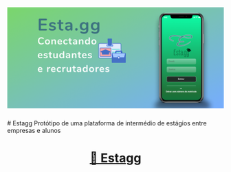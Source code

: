 <h1 align="center">
  <img alt="Estagg" title="#Estagg" src="assets/banner.png" />
</h1>
# Estagg
Protótipo de uma plataforma de intermédio de estágios entre empresas e alunos
<h1 align="center">
    <a href="http://estagg.mypressonline.com">🔗 Estagg</a>
</h1>
